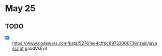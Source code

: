 # May 25

## TODO

- [x] <https://www.codewars.com/kata/52761ee4cffbc69732000738/train/javascript> goodVsEvil
